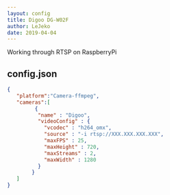 ```yaml
---
layout: config
title: Digoo DG-W02F
author: LeJeko
date: 2019-04-04
---
```

Working through RTSP on RaspberryPi

## config.json

```json
{
   "platform":"Camera-ffmpeg",
   "cameras":[
         {
          "name" : "Digoo",
          "videoConfig" : {
            "vcodec" : "h264_omx",
            "source" : "-i rtsp://XXX.XXX.XXX.XXX",
            "maxFPS" : 25,
            "maxHeight" : 720,
            "maxStreams" : 2,
            "maxWidth" : 1280
          }
        }
   ]
}
```
